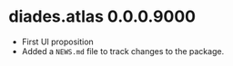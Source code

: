 # diades.atlas 0.0.0.9000

* First UI proposition
* Added a `NEWS.md` file to track changes to the package.
